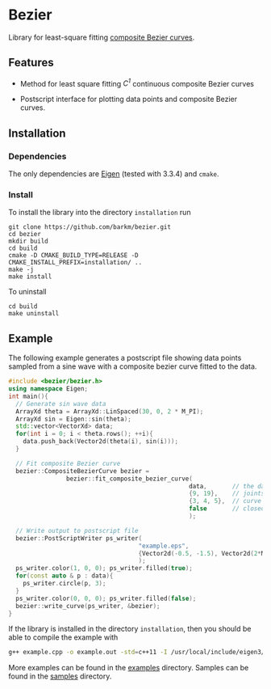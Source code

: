 # Bezier
Library for least-square fitting [composite Bezier curves](https://en.wikipedia.org/wiki/Composite_B%C3%A9zier_curve).

## Features

* Method for least square fitting _C<sup>1</sup>_ continuous composite Bezier curves

* Postscript interface for plotting data points and composite Bezier curves.

## Installation

### Dependencies

The only dependencies are [Eigen](http://eigen.tuxfamily.org/) (tested with 3.3.4) and `cmake`.

### Install

To install the library into the directory `installation` run

```
git clone https://github.com/barkm/bezier.git
cd bezier
mkdir build
cd build
cmake -D CMAKE_BUILD_TYPE=RELEASE -D CMAKE_INSTALL_PREFIX=installation/ ..
make -j
make install
```

To uninstall 

```
cd build
make uninstall
```

## Example
The following example generates a postscript file showing data points sampled from a sine wave with a composite bezier curve fitted to the data. 

```cpp
#include <bezier/bezier.h>
using namespace Eigen;
int main(){
  // Generate sin wave data
  ArrayXd theta = ArrayXd::LinSpaced(30, 0, 2 * M_PI);
  ArrayXd sin = Eigen::sin(theta);
  std::vector<VectorXd> data;
  for(int i = 0; i < theta.rows(); ++i){
    data.push_back(Vector2d(theta(i), sin(i)));
  }

  // Fit composite Bezier curve
  bezier::CompositeBezierCurve bezier =
                bezier::fit_composite_bezier_curve(
                                                  data,       // the data
                                                  {9, 19},    // joints
                                                  {3, 4, 5},  // curve degrees
                                                  false       // closed curve
                                                  );

  // Write output to postscript file
  bezier::PostScriptWriter ps_writer(
                                    "example.eps",                                    // file name
                                    {Vector2d(-0.5, -1.5), Vector2d(2*M_PI+0.5, 1.5)} // limits
                                    );
  ps_writer.color(1, 0, 0); ps_writer.filled(true);
  for(const auto & p : data){
    ps_writer.circle(p, 3);
  }
  ps_writer.color(0, 0, 0); ps_writer.filled(false);
  bezier::write_curve(ps_writer, &bezier);
}
```

If the library is installed in the directory `installation`, then you should be able to compile the example with 

```bash
g++ example.cpp -o example.out -std=c++11 -I /usr/local/include/eigen3/ -I installation/include -L installation/lib -l bezier
```


More examples can be found in the [examples](examples/) directory. Samples can be found in the [samples](samples/) directory.
